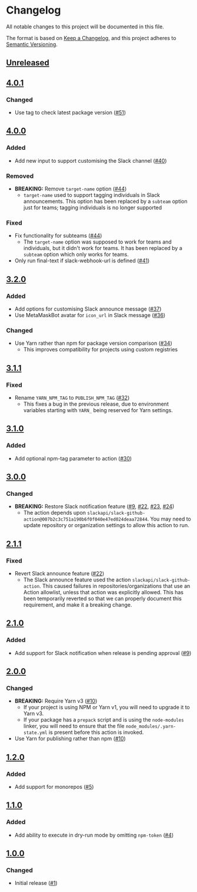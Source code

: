 # Changelog
All notable changes to this project will be documented in this file.

The format is based on [Keep a Changelog](https://keepachangelog.com/en/1.0.0/),
and this project adheres to [Semantic Versioning](https://semver.org/spec/v2.0.0.html).

## [Unreleased]

## [4.0.1]
### Changed
- Use tag to check latest package version ([#51](https://github.com/MetaMask/action-npm-publish/pull/51))

## [4.0.0]
### Added
- Add new input to support customising the Slack channel ([#40](https://github.com/MetaMask/action-npm-publish/pull/40))

### Removed
- **BREAKING:** Remove `target-name` option ([#44](https://github.com/MetaMask/action-npm-publish/pull/44))
  - `target-name` used to support tagging individuals in Slack announcements. This option has been replaced by a `subteam` option just for teams; tagging individuals is no longer supported

### Fixed
- Fix functionality for subteams ([#44](https://github.com/MetaMask/action-npm-publish/pull/44))
  - The `target-name` option was supposed to work for teams and individuals, but it didn't work for teams. It has been replaced by a `subteam` option which only works for teams.
- Only run final-text if slack-webhook-url is defined ([#41](https://github.com/MetaMask/action-npm-publish/pull/41))

## [3.2.0]
### Added
- Add options for customising Slack announce message ([#37](https://github.com/MetaMask/action-npm-publish/pull/37))
- Use MetaMaskBot avatar for `icon_url` in Slack message ([#36](https://github.com/MetaMask/action-npm-publish/pull/36))

### Changed
- Use Yarn rather than npm for package version comparison ([#34](https://github.com/MetaMask/action-npm-publish/pull/34))
  - This improves compatibility for projects using custom registries

## [3.1.1]
### Fixed
- Rename `YARN_NPM_TAG` to `PUBLISH_NPM_TAG` ([#32](https://github.com/MetaMask/action-npm-publish/pull/32))
  - This fixes a bug in the previous release, due to environment variables starting with `YARN_` being reserved for Yarn settings.

## [3.1.0]
### Added
- Add optional npm-tag parameter to action ([#30](https://github.com/MetaMask/action-npm-publish/pull/30))

## [3.0.0]
### Changed
- **BREAKING:** Restore Slack notification feature ([#9](https://github.com/MetaMask/action-npm-publish/pull/9), [#22](https://github.com/MetaMask/action-npm-publish/pull/22), [#23](https://github.com/MetaMask/action-npm-publish/pull/23), [#24](https://github.com/MetaMask/action-npm-publish/pull/24))
  - The action depends upon `slackapi/slack-github-action@007b2c3c751a190b6f0f040e47ed024deaa72844`. You may need to update repository or organization settings to allow this action to run.

## [2.1.1]
### Fixed
- Revert Slack announce feature ([#22](https://github.com/MetaMask/action-npm-publish/pull/22))
  - The Slack announce feature used the action `slackapi/slack-github-action`. This caused failures in repositories/organizations that use an Action allowlist, unless that action was explicitly allowed. This has been temporarily reverted so that we can properly document this requirement, and make it a breaking change.

## [2.1.0]
### Added
- Add support for Slack notification when release is pending approval ([#9](https://github.com/MetaMask/action-npm-publish/pull/9))

## [2.0.0]
### Changed
- **BREAKING:** Require Yarn v3 ([#10](https://github.com/MetaMask/action-npm-publish/pull/10))
  - If your project is using NPM or Yarn v1, you will need to upgrade it to Yarn v3.
  - If your package has a `prepack` script and is using the `node-modules` linker, you will need to ensure that the file `node_modules/.yarn-state.yml` is present before this action is invoked.
- Use Yarn for publishing rather than npm ([#10](https://github.com/MetaMask/action-npm-publish/pull/10))

## [1.2.0]
### Added
- Add support for monorepos ([#5](https://github.com/MetaMask/action-npm-publish/pull/5))

## [1.1.0]
### Added
- Add ability to execute in dry-run mode by omitting `npm-token` ([#4](https://github.com/MetaMask/action-publish-release/pull/4))

## [1.0.0]
### Changed
- Initial release ([#1](https://github.com/MetaMask/action-npm-publish/pull/1))

[Unreleased]: https://github.com/MetaMask/action-npm-publish/compare/v4.0.1...HEAD
[4.0.1]: https://github.com/MetaMask/action-npm-publish/compare/v4.0.0...v4.0.1
[4.0.0]: https://github.com/MetaMask/action-npm-publish/compare/v3.2.0...v4.0.0
[3.2.0]: https://github.com/MetaMask/action-npm-publish/compare/v3.1.1...v3.2.0
[3.1.1]: https://github.com/MetaMask/action-npm-publish/compare/v3.1.0...v3.1.1
[3.1.0]: https://github.com/MetaMask/action-npm-publish/compare/v3.0.0...v3.1.0
[3.0.0]: https://github.com/MetaMask/action-npm-publish/compare/v2.1.1...v3.0.0
[2.1.1]: https://github.com/MetaMask/action-npm-publish/compare/v2.1.0...v2.1.1
[2.1.0]: https://github.com/MetaMask/action-npm-publish/compare/v2.0.0...v2.1.0
[2.0.0]: https://github.com/MetaMask/action-npm-publish/compare/v1.2.0...v2.0.0
[1.2.0]: https://github.com/MetaMask/action-npm-publish/compare/v1.1.0...v1.2.0
[1.1.0]: https://github.com/MetaMask/action-npm-publish/compare/v1.0.0...v1.1.0
[1.0.0]: https://github.com/MetaMask/action-npm-publish/releases/tag/v1.0.0
